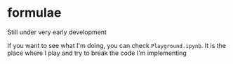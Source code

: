 # formulae

Still under very early development

If you want to see what I'm doing, you can check `Playground.ipynb`. It is the place
where I play and try to break the code I'm implementing
